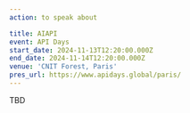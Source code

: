 ```yaml
---
action: to speak about

title: AIAPI
event: API Days
start_date: 2024-11-13T12:20:00.000Z
end_date: 2024-11-14T12:20:00.000Z
venue: 'CNIT Forest, Paris'
pres_url: https://www.apidays.global/paris/
---
```


TBD